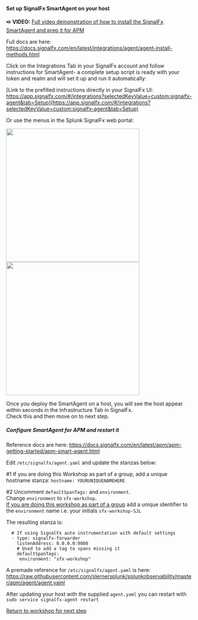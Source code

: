 ####  Set up SignalFx SmartAgent on your host
:play_or_pause_button: **VIDEO:** [Full video demonstration of how to install the SignalFx SmartAgent and prep it for APM](https://drive.google.com/file/d/1nnPfryWY71LbT9vVn67BkXUkNEggcFnh/view?usp=sharing)  

Full docs are here: https://docs.signalfx.com/en/latest/integrations/agent/agent-install-methods.html  

Click on the Integrations Tab in your SignalFx account and follow instructions for SmartAgent- a complete setup script is ready with your token and realm and will set it up and run it automatically:  

[Link to the prefilled instructions directly in your SignalFx UI: https://app.signalfx.com/#/integrations?selectedKeyValue=custom:signalfx-agent&tab=Setup](https://app.signalfx.com/#/integrations?selectedKeyValue=custom:signalfx-agent&tab=Setup)

Or use the menus in the Splunk SignalFx web portal:  

<img src="../../../assets/smartagent.png" width="360" /> 

<img src="../../../assets/smartagentscript.png" width="360" />  

Once you deploy the SmartAgent on a host, you will see the host appear within seconds in the Infrastructure Tab in SignalFx.  
Check this and then move on to next step.

##### Configure SmartAgent for APM and restart it    

Reference docs are here: https://docs.signalfx.com/en/latest/apm/apm-getting-started/apm-smart-agent.html  

Edit `/etc/signalfx/agent.yaml` and update the stanzas below:

#1 If you are doing this Workshop as part of a group, add a unique hostname stanza:
`hostname: YOURUNIQUENAMEHERE`  

#2 Uncomment `defaultSpanTags:` and `environment`.  
Change `environment` to `sfx-workshop`.  
<ins>If you are doing this workshop as part of a group</ins> add a unique identifier to the `environment` name i.e. your initials `sfx-workshop-SJL`

The resulting stanza is:

```
  # If using SignalFx auto instrumentation with default settings
  - type: signalfx-forwarder
    listenAddress: 0.0.0.0:9080
    # Used to add a tag to spans missing it
    defaultSpanTags:
     environment: "sfx-workshop"
```

A premade reference for `/etc/signalfx/agent.yaml` is here: https://raw.githubusercontent.com/slernersplunk/splunkobservability/master/apm/agent/agent.yaml  

After updating your host with the supplied `agent.yaml` you can restart with `sudo service signalfx-agent restart`

[Return to workshop for next step](../README.md)
